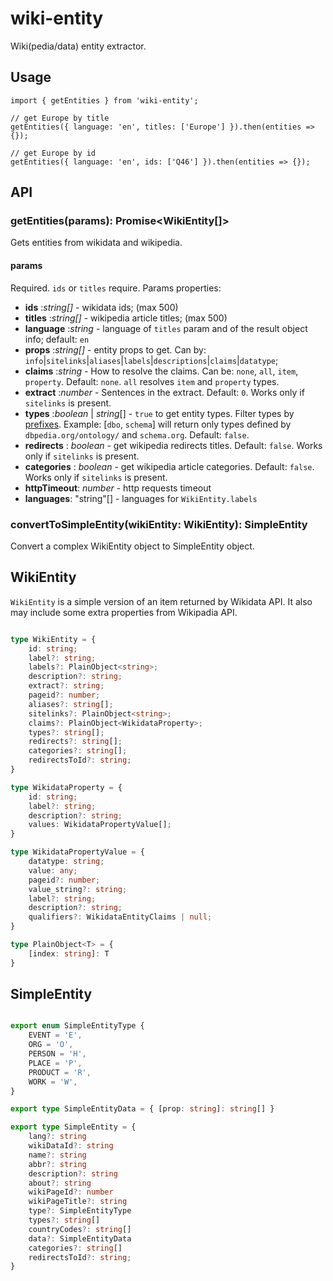 # wiki-entity

Wiki(pedia/data) entity extractor.

## Usage

```
import { getEntities } from 'wiki-entity';

// get Europe by title
getEntities({ language: 'en', titles: ['Europe'] }).then(entities => {});

// get Europe by id
getEntities({ language: 'en', ids: ['Q46'] }).then(entities => {});
```

## API

### getEntities(params): Promise<WikiEntity[]>

Gets entities from wikidata and wikipedia.

#### params

Required. `ids` or `titles` require. Params properties:

- **ids** :*string[]* - wikidata ids; (max 500)
- **titles** :*string[]* - wikipedia article titles; (max 500)
- **language** :*string* - language of `titles` param and of the result object info; default: `en`
- **props** :*string[]* - entity props to get. Can by: `info`|`sitelinks`|`aliases`|`labels`|`descriptions`|`claims`|`datatype`;
- **claims** :*string* - How to resolve the claims. Can be: `none`, `all`, `item`, `property`. Default: `none`. `all` resolves `item` and `property` types.
- **extract** :*number* - Sentences in the extract. Default: `0`. Works only if `sitelinks` is present.
- **types** :*boolean* | *string*[] - `true` to get entity types. Filter types by [prefixes](https://dbpedia.org/sparql?nsdecl). Example: [`dbo`, `schema`] will return only types defined by `dbpedia.org/ontology/` and `schema.org`. Default: `false`.
- **redirects** : *boolean* - get wikipedia redirects titles. Default: `false`. Works only if `sitelinks` is present.
- **categories** : *boolean* - get wikipedia article categories. Default: `false`. Works only if `sitelinks` is present.
- **httpTimeout**: *number* - http requests timeout
- **languages**: "string"[] - languages for `WikiEntity.labels`

### convertToSimpleEntity(wikiEntity: WikiEntity): SimpleEntity

Convert a complex WikiEntity object to SimpleEntity object.

## WikiEntity

`WikiEntity` is a simple version of an item returned by Wikidata API. It also may include some extra properties from Wikipadia API.

```ts

type WikiEntity = {
    id: string;
    label?: string;
    labels?: PlainObject<string>;
    description?: string;
    extract?: string;
    pageid?: number;
    aliases?: string[];
    sitelinks?: PlainObject<string>;
    claims?: PlainObject<WikidataProperty>;
    types?: string[];
    redirects?: string[];
    categories?: string[];
    redirectsToId?: string;
}

type WikidataProperty = {
    id: string;
    label?: string;
    description?: string;
    values: WikidataPropertyValue[];
}

type WikidataPropertyValue = {
    datatype: string;
    value: any;
    pageid?: number;
    value_string?: string;
    label?: string;
    description?: string;
    qualifiers?: WikidataEntityClaims | null;
}

type PlainObject<T> = {
    [index: string]: T
}

```

## SimpleEntity

```ts

export enum SimpleEntityType {
    EVENT = 'E',
    ORG = 'O',
    PERSON = 'H',
    PLACE = 'P',
    PRODUCT = 'R',
    WORK = 'W',
}

export type SimpleEntityData = { [prop: string]: string[] }

export type SimpleEntity = {
    lang?: string
    wikiDataId?: string
    name?: string
    abbr?: string
    description?: string
    about?: string
    wikiPageId?: number
    wikiPageTitle?: string
    type?: SimpleEntityType
    types?: string[]
    countryCodes?: string[]
    data?: SimpleEntityData
    categories?: string[]
    redirectsToId?: string;
}

```
